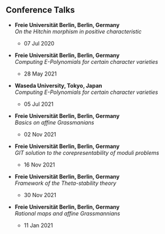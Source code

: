 ## Conference Talks

- **Freie Universität Berlin, Berlin, Germany**  
  *On the Hitchin morphism in positive characteristic*  
  - 07 Jul 2020

- **Freie Universität Berlin, Berlin, Germany**  
  *Computing E-Polynomials for certain character varieties*  
  - 28 May 2021

- **Waseda University, Tokyo, Japan**  
  *Computing E-Polynomials for certain character varieties*  
  - 05 Jul 2021

- **Freie Universität Berlin, Berlin, Germany**  
  *Basics on affine Grassmanians*  
  - 02 Nov 2021

- **Freie Universität Berlin, Berlin, Germany**  
  *GIT solution to the corepresentability of moduli problems*  
  - 16 Nov 2021

- **Freie Universität Berlin, Berlin, Germany**  
  *Framework of the Theta-stability theory*  
  - 30 Nov 2021

- **Freie Universität Berlin, Berlin, Germany**  
  *Rational maps and affine Grassmannians*  
  - 11 Jan 2021
